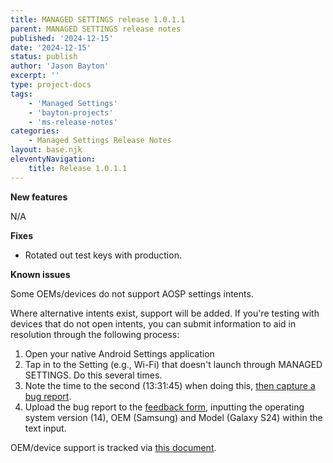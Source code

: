 ```yaml
---
title: MANAGED SETTINGS release 1.0.1.1
parent: MANAGED SETTINGS release notes
published: '2024-12-15'
date: '2024-12-15'
status: publish
author: 'Jason Bayton'
excerpt: ''
type: project-docs
tags: 
    - 'Managed Settings'
    - 'bayton-projects'
    - 'ms-release-notes'
categories: 
    - Managed Settings Release Notes
layout: base.njk
eleventyNavigation: 
    title: Release 1.0.1.1
---
```


**New features**

N/A

**Fixes**

- Rotated out test keys with production.

**Known issues**

Some OEMs/devices do not support AOSP settings intents.

Where alternative intents exist, support will be added. If you're testing with devices that do not open intents, you can submit information to aid in resolution through the following process:
1. Open your native Android Settings application
2. Tap in to the Setting (e.g., Wi-Fi) that doesn't launch through MANAGED SETTINGS. Do this several times.
3. Note the time to the second (13:31:45) when doing this, [then capture a bug report](/android/how-to-capture-device-logs/).
4. Upload the bug report to the [feedback form](https://docs.google.com/forms/d/e/1FAIpQLSdYQrOPM0dKwCmcSjfxgoK2rQvhQXXyw2pk9nMqYBn0F2IhRw/viewform?usp=sf_link), inputting the operating system version (14), OEM (Samsung) and Model (Galaxy S24) within the text input.

OEM/device support is tracked via [this document](/projects/managed-settings/support/oem-support/).
